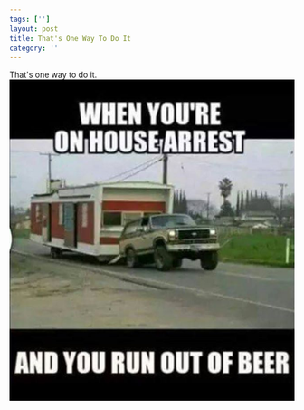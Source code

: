 ```yaml
---
tags: ['']
layout: post
title: That's One Way To Do It
category: ''
---
```

That's one way to do it.
![That's one way to do it.](/uploads/2015-1-30-thats-one-way-to-do-it.jpg)
